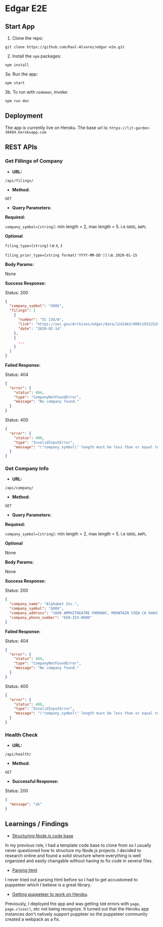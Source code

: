 # Edgar E2E

## Start App

1. Clone the repo:

```shell
git clone https://github.com/Raul-Alvarez/edgar-e2e.git
```

2. Install the `npm` packages:

```shell
npm install
```

3a. Run the app:

```shell
npm start
```

3b. To run with `nodemon`, invoke:

```shell
npm run dev
```


## Deployment

The app is currently live on Heroku. The base url is: `https://lit-garden-30494.herokuapp.com`

## REST APIs

### Get Fillings of Company

- **URL:**

`/api/filings/`

- **Method:**

`GET`

- **Query Parameters:**

**Required:**

`company_symbol=[string]`: min length = 2, max length = 5. i.e `GOOG`, `AAPL`

**Optional**

`filing_type=[string]` i.e `4`, `3`

`filing_prior_type=[string format('YYYY-MM-DD')]` i.e. `2020-01-15`

**Body Params:**

None

**Success Response:**

Status: 200

```json
{
  "company_symbol": "GOOG",
  "filings": [
    {
      "number": "SC 13G/A",
      "link": "https://sec.gov/Archives/edgar/data/1242463/000119312520035882/d812296dsc13ga.htm",
      "date": "2020-02-14"
    },
    {
      ...
    }
  ]
}
```

**Failed Response:**

Status: 404

```json
{
  "error": {
    "status": 404,
    "type": "CompanyNotFoundError",
    "message": "No company found."
  }
}
```

Status: 400

```json
{
  "error": {
    "status": 400,
    "type": "InvalidInputError",
    "message": "\"company_symbol\" length must be less than or equal to 5 characters long"
  }
}
```

### Get Company Info

- **URL:**

`/api/company/`

- **Method:**

`GET`

- **Query Parameters:**

**Required:**

`company_symbol=[string]`: min length = 2, max length = 5. i.e `GOOG`, `AAPL`

**Optional**

None

**Body Params:**

None

**Success Response:**

Status: 200

```json
{
  "company_name": "Alphabet Inc.",
  "company_symbol": "GOOG",
  "company_address": "1600 AMPHITHEATRE PARKWAY, MOUNTAIN VIEW CA 94043",
  "company_phone_number": "650-253-0000"
}
```

**Failed Response:**

Status: 404

```json
{
  "error": {
    "status": 404,
    "type": "CompanyNotFoundError",
    "message": "No company found."
  }
}
```

Status: 400

```json
{
  "error": {
    "status": 400,
    "type": "InvalidInputError",
    "message": "\"company_symbol\" length must be less than or equal to 5 characters long"
  }
}
```

### Health Check

- **URL:**

`/api/health/`

- **Method:**

`GET`

- **Successful Response:**

Status: 200

```json
{
  "message": "ok"
}
```

## Learnings / Findings

- [Structuring Node.js code base](https://softwareontheroad.com/ideal-nodejs-project-structure/)

In my previous role, I had a template code base to clone from so I usually never questioned how to structure my Node.js projects. I decided to research online and found a solid structure where everything is well organized and easily changable without having to fix code in several files.

- [Parsing html](https://github.com/puppeteer/puppeteer)

I never tried out parsing html before so I had to get accustomed to puppeteer which I believe is a great library. 

- [Getting puppeteer to work on Heroku](https://github.com/puppeteer/puppeteer/blob/master/docs/troubleshooting.md#running-puppeteer-on-heroku). 

Previously, I deployed the app and was getting `500` errors with `page`, `page.close()`, etc not being recognize. It turned out that the Heroku app instances don't natively support puppteer so the puppeteer community created a webpack as a fix.

